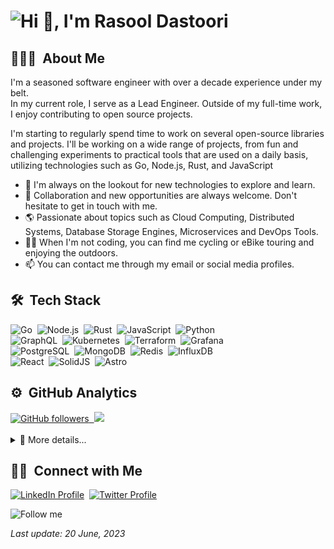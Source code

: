 # ![Hi 👋, I'm Rasool Dastoori](https://readme-typing-svg.demolab.com?font=Open+Sans&weight=600&size=28&duration=1500&pause=2500&color=FFFFFF&width=450&height=54&lines=Hi+%F0%9F%91%8B%2C%20I'm+Rasool+Dastoori;Welcome%20to%20my%20GitHub%20profile)

## 👨🏻‍💻 &nbsp;About Me

I'm a seasoned software engineer with over a decade experience under my belt.\
In my current role, I serve as a Lead Engineer. Outside of my full-time work, I enjoy contributing to open source projects.

I'm starting to regularly spend time to work on several open-source libraries and projects. I'll be working on a wide range of projects, from fun and challenging experiments to practical tools that are used on a daily basis, utilizing technologies such as Go, Node.js, Rust, and JavaScript

- 🚀 I'm always on the lookout for new technologies to explore and learn.
- 🤝 Collaboration and new opportunities are always welcome. Don't hesitate to get in touch with me.
- 🌎 Passionate about topics such as Cloud Computing, Distributed Systems, Database Storage Engines, Microservices and DevOps Tools.
- 🚴‍♂️ When I'm not coding, you can find me cycling or eBike touring and enjoying the outdoors.
- 📫 You can contact me through my email or social media profiles.

## 🛠 &nbsp;Tech Stack

![Go](https://img.shields.io/badge/-Go-05122A?style=flat&logo=go)&nbsp;
![Node.js](https://img.shields.io/badge/-Node.js-05122A?style=flat&logo=node.js)&nbsp;
![Rust](https://img.shields.io/badge/-Rust-05122A?style=flat&logo=rust)&nbsp;
![JavaScript](https://img.shields.io/badge/-JavaScript-05122A?style=flat&logo=javascript)&nbsp;
![Python](https://img.shields.io/badge/-Python-05122A?style=flat&logo=python)\
![GraphQL](https://img.shields.io/badge/-GraphQL-05122A?style=flat&logo=graphql&logoColor=f6009b)&nbsp;
![Kubernetes](https://img.shields.io/badge/-Kubernetes-05122A?style=flat&logo=kubernetes)&nbsp;
![Terraform](https://img.shields.io/badge/-Terraform-05122A?style=flat&logo=terraform)&nbsp;
![Grafana](https://img.shields.io/badge/-Grafana-05122A?style=flat&logo=grafana)\
![PostgreSQL](https://img.shields.io/badge/-PostgreSQL-05122A?style=flat&logo=postgresql)&nbsp;
![MongoDB](https://img.shields.io/badge/-MongoDB-05122A?style=flat&logo=mongodb)&nbsp;
![Redis](https://img.shields.io/badge/-Redis-05122A?style=flat&logo=redis)&nbsp;
![InfluxDB](https://img.shields.io/badge/-InfluxDB-05122A?style=flat&logo=influxdb)\
![React](https://img.shields.io/badge/-React-05122A?style=flat&logo=react)&nbsp;
![SolidJS](https://img.shields.io/badge/-SolidJS-05122A?style=flat&logo=solid)&nbsp;
![Astro](https://img.shields.io/badge/-Astro-05122A?style=flat&logo=astro)

## ⚙️ &nbsp;GitHub Analytics

<a href="https://github.com/dastoori">
  <img src="https://img.shields.io/github/followers/dastoori?style=social" alt="GitHub followers"/>&nbsp;
  <img src="https://komarev.com/ghpvc/?username=dastoori&style=flat&color=blue"/>
</a>
<br/>
<br/>
<details>
  <summary>👀 More details...</summary>
  <br/>
  <a href="https://github.com/dastoori">
    <img height="180em" src="https://github-readme-stats-eight-theta.vercel.app/api?username=dastoori&show_icons=true&theme=algolia&include_all_commits=true&count_private=true"/>
    <img height="180em" src="https://github-readme-stats-eight-theta.vercel.app/api/top-langs/?username=dastoori&layout=compact&langs_count=8&theme=algolia"/>
  </a>
</details>

## 🤝🏻 &nbsp;Connect with Me

[![LinkedIn Profile](https://img.shields.io/badge/-Rasool%20Dastoori-0077B5?style=flat&logo=linkedin&logoColor=white)](https://www.linkedin.com/in/rasool-dastoori/)&nbsp;
[![Twitter Profile](https://img.shields.io/badge/-Rasool%20Dastoori-1d9bf0?style=flat&logo=twitter&logoColor=white)](https://twitter.com/RasoolDastoori)

![Follow me](https://readme-typing-svg.demolab.com?font=Open+Sans&weight=600&size=17&duration=1200&pause=800&color=FFFFFF&width=500&height=80&lines=If%20you%20find%20my%20work%20interesting%20or%20useful;Consider%20following%20me%20on%20GitHub%20to%20show%20your%20support%20%F0%9F%A4%8D)


*Last update: 20 June, 2023*